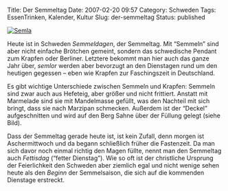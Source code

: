 Title: Der Semmeltag
Date: 2007-02-20 09:57
Category: Schweden
Tags: EssenTrinken, Kalender, Kultur
Slug: der-semmeltag
Status: published

[![Semla](/pic/semla_s.jpg "Semla")](/pic/semla_l.jpg)

Heute ist in Schweden *Semmeldagen*, der Semmeltag. Mit “Semmeln” sind
aber nicht einfache Brötchen gemeint, sondern das schwedische Pendant
zum Krapfen oder Berliner. Letztere bekommt man hier auch das ganze Jahr
über, *semlor* werden aber bevorzugt an den Dienstagen rund um den
heutigen gegessen – eben wie Krapfen zur Faschingszeit in Deutschland.

Es gibt wichtige Unterschiede zwischen Semmeln und Krapfen: Semmeln sind
zwar auch aus Hefeteig, aber größer und nicht frittiert. Anstatt mit
Marmelade sind sie mit Mandelmasse gefüllt, was den Nachteil mit sich
bringt, dass sie nach Marzipan schmecken. Außerdem ist der “Deckel”
aufgeschnitten und wird auf den Berg Sahne über der Füllung gelegt
(siehe Bild).

Dass der Semmeltag gerade heute ist, ist kein Zufall, denn morgen ist
Aschermittwoch und da begann schließlich früher die Fastenzeit. Da man
sich davor noch einmal richtig den Magen füllte, nennt man den Semmeltag
auch *Fettisdag* (“fetter Dienstag”). Wie so oft ist der christliche
Ursprung der Feierlichkeit den Schweden aber ziemlich egal und nicht
wenige sehen heute als den *Beginn* der Semmelsaison, die sich auf die
kommenden Dienstage erstreckt.

